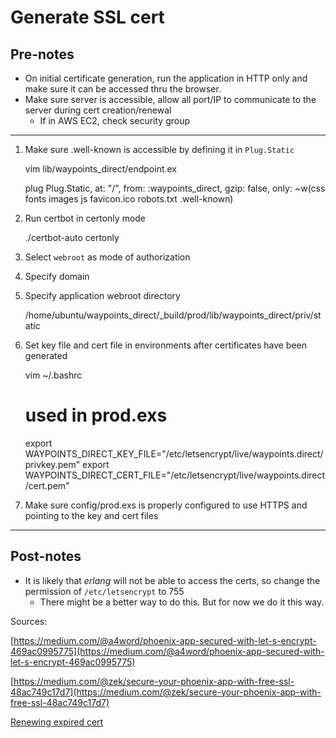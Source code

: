# Generate SSL cert

## Pre-notes

- On initial certificate generation, run the application in HTTP only and make sure it can be accessed thru the browser.
- Make sure server is accessible, allow all port/IP to communicate to the server during cert creation/renewal
  - If in AWS EC2, check security group

---

1. Make sure .well-known is accessible by defining it in `Plug.Static` 

    vim lib/waypoints_direct/endpoint.ex
    	
    plug Plug.Static,
        at: "/", from: :waypoints_direct, gzip: false,
        only: ~w(css fonts images js favicon.ico robots.txt .well-known)

2. Run certbot in certonly mode

    ./certbot-auto certonly

3. Select `webroot`  as mode of authorization

4. Specify domain

5. Specify application webroot directory

    /home/ubuntu/waypoints_direct/_build/prod/lib/waypoints_direct/priv/static

6. Set key file and cert file in environments after certificates have been generated

    vim ~/.bashrc
    	
    # used in prod.exs
    export WAYPOINTS_DIRECT_KEY_FILE="/etc/letsencrypt/live/waypoints.direct/privkey.pem"
    export WAYPOINTS_DIRECT_CERT_FILE="/etc/letsencrypt/live/waypoints.direct/cert.pem"

7. Make sure config/prod.exs is properly configured to use HTTPS and pointing to the key and cert files

---

## Post-notes

- It is likely that *erlang* will not be able to access the certs, so change the permission of `/etc/letsencrypt`  to 755
  - There might be a better way to do this. But for now we do it this way.

Sources:

[https://medium.com/@a4word/phoenix-app-secured-with-let-s-encrypt-469ac0995775](https://medium.com/@a4word/phoenix-app-secured-with-let-s-encrypt-469ac0995775)

[https://medium.com/@zek/secure-your-phoenix-app-with-free-ssl-48ac749c17d7](https://medium.com/@zek/secure-your-phoenix-app-with-free-ssl-48ac749c17d7)

[Renewing expired cert](./Renewing-expired-cert-56d79bd8-d396-4811-bfba-6dbb74a506a2.md)